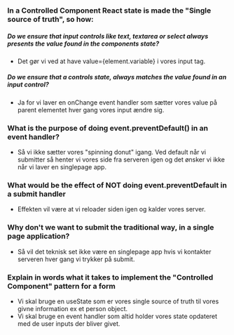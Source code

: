 ### In a Controlled Component React state is made the "Single source of truth", so how:
##### Do we ensure that input controls like text, textarea or select always presents the value found in the components state?
- Det gør vi ved at have value={element.variable} i vores input tag.

##### Do we ensure that a controls state, always matches the value found in an input control?
- Ja for vi laver en onChange event handler som sætter vores value på parent elementet hver gang vores input ændre sig.

### What is the purpose of doing event.preventDefault() in an event handler?
- Så vi ikke sætter vores "spinning donut" igang. Ved default når vi submitter så henter vi vores side fra serveren igen og det ønsker vi ikke når vi laver en singlepage app.

### What would be the effect of NOT doing event.preventDefault in a submit handler
- Effekten vil være at vi reloader siden igen og kalder vores server.

### Why don't we want to submit the traditional way, in a single page application?
- Så vil det teknisk set ikke være en singlepage app hvis vi kontakter serveren hver gang vi trykker på submit.

### Explain in words what it takes to implement the "Controlled Component" pattern for a form
- Vi skal bruge en useState som er vores single source of truth til vores givne information ex et person object.
- Vi skal bruge en event handler som altid holder vores state opdateret med de user inputs der bliver givet.